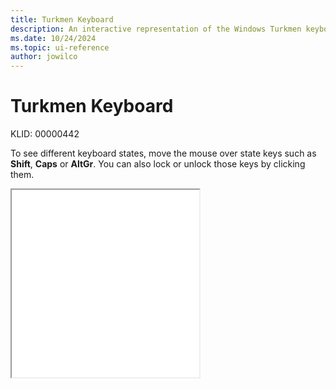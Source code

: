 ```yaml
---
title: Turkmen Keyboard
description: An interactive representation of the Windows Turkmen keyboard. To see different keyboard states, click or move the mouse over the state keys.
ms.date: 10/24/2024
ms.topic: ui-reference
author: jowilco
---
```


# Turkmen Keyboard

KLID: 00000442

To see different keyboard states, move the mouse over state keys such as **Shift**, **Caps** or **AltGr**. You can also lock or unlock those keys by clicking them.

<iframe src="kbdturme.html" height="300"></iframe>

